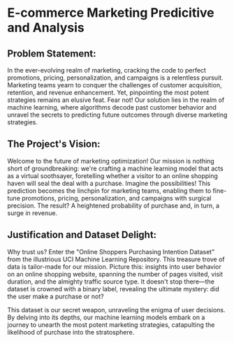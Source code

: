 # E-commerce Marketing Predicitive and Analysis

## Problem Statement:

In the ever-evolving realm of marketing, cracking the code to perfect promotions, pricing, personalization, and campaigns is a relentless pursuit. Marketing teams yearn to conquer the challenges of customer acquisition, retention, and revenue enhancement. Yet, pinpointing the most potent strategies remains an elusive feat. Fear not! Our solution lies in the realm of machine learning, where algorithms decode past customer behavior and unravel the secrets to predicting future outcomes through diverse marketing strategies.

## The Project's Vision:

Welcome to the future of marketing optimization! Our mission is nothing short of groundbreaking: we're crafting a machine learning model that acts as a virtual soothsayer, foretelling whether a visitor to an online shopping haven will seal the deal with a purchase. Imagine the possibilities! This prediction becomes the linchpin for marketing teams, enabling them to fine-tune promotions, pricing, personalization, and campaigns with surgical precision. The result? A heightened probability of purchase and, in turn, a surge in revenue.

## Justification and Dataset Delight:

Why trust us? Enter the "Online Shoppers Purchasing Intention Dataset" from the illustrious UCI Machine Learning Repository. This treasure trove of data is tailor-made for our mission. Picture this: insights into user behavior on an online shopping website, spanning the number of pages visited, visit duration, and the almighty traffic source type. It doesn't stop there—the dataset is crowned with a binary label, revealing the ultimate mystery: did the user make a purchase or not?

This dataset is our secret weapon, unraveling the enigma of user decisions. By delving into its depths, our machine learning models embark on a journey to unearth the most potent marketing strategies, catapulting the likelihood of purchase into the stratosphere.

